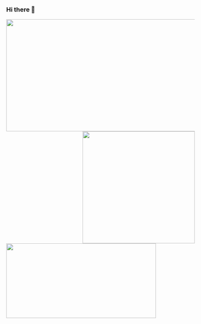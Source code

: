 ### Hi there 👋

<!--
**iamsad5566/iamsad5566** is a ✨ _special_ ✨ repository because its `README.md` (this file) appears on your GitHub profile.

Here are some ideas to get you started:

- 🔭 I’m currently working on ...
- 🌱 I’m currently learning ...
- 👯 I’m looking to collaborate on ...
- 🤔 I’m looking for help with ...
- 💬 Ask me about ...
- 📫 How to reach me: ...
- 😄 Pronouns: ...
- ⚡ Fun fact: ...
-->


<img align="left" width="600" height="300" src="https://streak-stats.demolab.com?user=iamsad5566&theme=dark">
<img align="right" width="300" height="300" src="https://github-readme-stats-livid-omega-86.vercel.app/api/top-langs/?username=iamsad5566&layout=donut-vertical">
<img align="center" width="400" height="200" src="https://github-readme-stats-livid-omega-86.vercel.app/api?username=iamsad5566&show_icons=true&theme=dracula">


